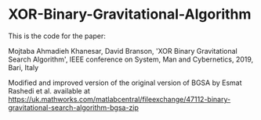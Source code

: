 # XOR-Binary-Gravitational-Algorithm

This is the code for the paper:

Mojtaba Ahmadieh Khanesar, David Branson,
'XOR Binary Gravitational Search Algorithm', IEEE conference on System, Man and Cybernetics, 2019, Bari, Italy

Modified and improved version of the original version of BGSA by Esmat Rashedi et al.
available at https://uk.mathworks.com/matlabcentral/fileexchange/47112-binary-gravitational-search-algorithm-bgsa-zip


